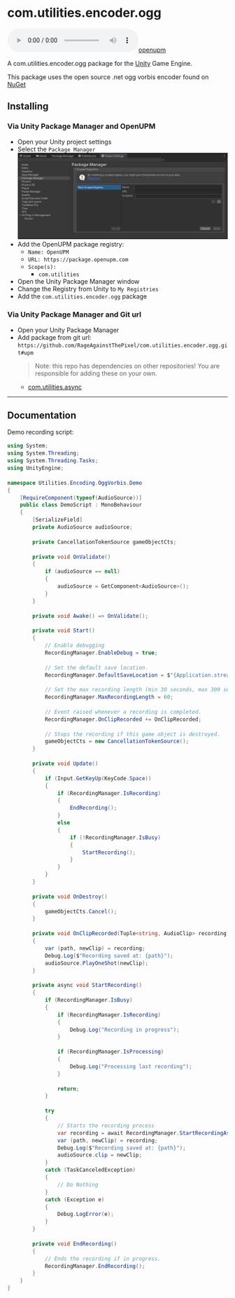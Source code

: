 # com.utilities.encoder.ogg

[![openupm](https://img.shields.io/npm/v/com.utilities.encoder.ogg?label=openupm&registry_uri=https://package.openupm.com)](https://openupm.com/packages/com.utilities.encoder.ogg/)

A com.utilities.encoder.ogg package for the [Unity](https://unity.com/) Game Engine.

This package uses the open source .net ogg vorbis encoder found on [NuGet](https://www.nuget.org/packages/OggVorbisEncoder/)

## Installing

### Via Unity Package Manager and OpenUPM

- Open your Unity project settings
- Select the `Package Manager`
![scoped-registries](images/package-manager-scopes.png)
- Add the OpenUPM package registry:
  - `Name: OpenUPM`
  - `URL: https://package.openupm.com`
  - `Scope(s):`
    - `com.utilities`
- Open the Unity Package Manager window
- Change the Registry from Unity to `My Registries`
- Add the `com.utilities.encoder.ogg` package

### Via Unity Package Manager and Git url

- Open your Unity Package Manager
- Add package from git url: `https://github.com/RageAgainstThePixel/com.utilities.encoder.ogg.git#upm`
  > Note: this repo has dependencies on other repositories! You are responsible for adding these on your own.
  - [com.utilities.async](https://github.com/RageAgainstThePixel/com.utilities.async)

---

## Documentation

Demo recording script:

```csharp
using System;
using System.Threading;
using System.Threading.Tasks;
using UnityEngine;

namespace Utilities.Encoding.OggVorbis.Demo
{
    [RequireComponent(typeof(AudioSource))]
    public class DemoScript : MonoBehaviour
    {
        [SerializeField]
        private AudioSource audioSource;

        private CancellationTokenSource gameObjectCts;

        private void OnValidate()
        {
            if (audioSource == null)
            {
                audioSource = GetComponent<AudioSource>();
            }
        }

        private void Awake() => OnValidate();

        private void Start()
        {
            // Enable debugging
            RecordingManager.EnableDebug = true;

            // Set the default save location.
            RecordingManager.DefaultSaveLocation = $"{Application.streamingAssetsPath}/Resources/Recordings";

            // Set the max recording length (min 30 seconds, max 300 seconds or 5 min)
            RecordingManager.MaxRecordingLength = 60;

            // Event raised whenever a recording is completed.
            RecordingManager.OnClipRecorded += OnClipRecorded;

            // Stops the recording if this game object is destroyed.
            gameObjectCts = new CancellationTokenSource();
        }

        private void Update()
        {
            if (Input.GetKeyUp(KeyCode.Space))
            {
                if (RecordingManager.IsRecording)
                {
                    EndRecording();
                }
                else
                {
                    if (!RecordingManager.IsBusy)
                    {
                        StartRecording();
                    }
                }
            }
        }

        private void OnDestroy()
        {
            gameObjectCts.Cancel();
        }

        private void OnClipRecorded(Tuple<string, AudioClip> recording)
        {
            var (path, newClip) = recording;
            Debug.Log($"Recording saved at: {path}");
            audioSource.PlayOneShot(newClip);
        }

        private async void StartRecording()
        {
            if (RecordingManager.IsBusy)
            {
                if (RecordingManager.IsRecording)
                {
                    Debug.Log("Recording in progress");
                }

                if (RecordingManager.IsProcessing)
                {
                    Debug.Log("Processing last recording");
                }

                return;
            }

            try
            {
                // Starts the recording process
                var recording = await RecordingManager.StartRecordingAsync(cancellationToken: gameObjectCts.Token);
                var (path, newClip) = recording;
                Debug.Log($"Recording saved at: {path}");
                audioSource.clip = newClip;
            }
            catch (TaskCanceledException)
            {
                // Do Nothing
            }
            catch (Exception e)
            {
                Debug.LogError(e);
            }
        }

        private void EndRecording()
        {
            // Ends the recording if in progress.
            RecordingManager.EndRecording();
        }
    }
}
```
